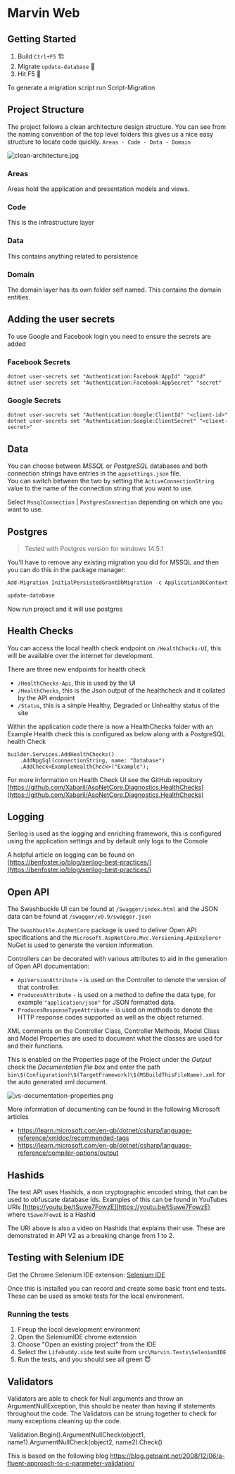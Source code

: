 # Marvin Web

## Getting Started

1. Build `Ctrl+F5` 🏗
2. Migrate `update-database` 📅
3. Hit F5 🚀

To generate a migration script run Script-Migration

## Project Structure

The project follows a clean architecture design structure. You can see from the naming convention of the top level folders this gives us a nice easy structure to locate code quickly. `Areas - Code - Data - Domain`

![clean-architecture.jpg](./docs/.img/clean-architecture.jpg)

### Areas

Areas hold the application and presentation models and views.

### Code

This is the infrastructure layer

### Data

This contains anything related to persistence

### Domain

The domain layer has its own folder self named. This contains the domain entities.

## Adding the user secrets

To use Google and Facebook login you need to ensure the secrets are added

### Facebook Secrets

```
dotnet user-secrets set "Authentication:Facebook:AppId" "appid"
dotnet user-secrets set "Authentication:Facebook:AppSecret" "secret"
```

### Google Secrets

```
dotnet user-secrets set "Authentication:Google:ClientId" "<client-id>"
dotnet user-secrets set "Authentication:Google:ClientSecret" "<client-secret>"
```

## Data

You can choose between *MSSQL* or *PostgreSQL* databases and both connection strings have entries in the `appsettings.json` file.   
You can switch between the two by setting the `ActiveConnectionString` value to the name of the connection string that you want to use.

Select `MssqlConnection` | `PostgresConnection` depending on which one you want to use.


## Postgres

> Tested with Postgres version for windows 14.5.1

You'll have to remove any existing migration you did for MSSQL and then you can do this in the package manager:

```powershell
Add-Migration InitialPersistedGrantDbMigration -c ApplicationDbContext -o Data/Migrations

update-database
```

Now run project and it will use postgres

## Health Checks

You can access the local health check endpoint on `/HealthChecks-UI`, this will be available over the internet for development.

There are three new endpoints for health check
* `/HealthChecks-Api`, this is used by the UI
* `/HealthChecks`, this is the Json output of the healthcheck and it collated by the API endpoint
* `/Status`, this is a simple Healthy, Degraded or Unhealthy status of the site

Within the application code there is now a HealthChecks folder with an Example Health check this is configured as below along with a PostgreSQL health Check

```
builder.Services.AddHealthChecks()
    .AddNpgSql(connectionString, name: "Database")
    .AddCheck<ExampleHealthCheck>("Example");
```

For more information on Health Check UI see the GitHub repository [https://github.com/Xabaril/AspNetCore.Diagnostics.HealthChecks](https://github.com/Xabaril/AspNetCore.Diagnostics.HealthChecks)

## Logging

Serilog is used as the logging and enriching framework, this is configured using the application settings and by default only logs to the Console

A helpful article on logging can be found on [https://benfoster.io/blog/serilog-best-practices/](https://benfoster.io/blog/serilog-best-practices/)

## Open API

The Swashbuckle UI can be found at `/Swagger/index.html` and the JSON data can be found at `/swagger/v0.9/swagger.json`

The `Swashbuckle.AspNetCore` package is used to deliver Open API specifications and the `Microsoft.AspNetCore.Mvc.Versioning.ApiExplorer` NuGet is used to generate the version information. 

Controllers can be decorated with various attributes to aid in the generation of Open API documentation:
* `ApiVersionAttribute` - is used on the Controller to denote the version of that controller.
* `ProducesAttribute` - is used on a method to define the data type, for example `"application/json"` for JSON formatted data.
* `ProducesResponseTypeAttribute` - is used on methods to denote the HTTP response codes supported as well as the object returned.

XML comments on the Controller Class, Controller Methods, Model Class and Model Properties are used to document what the classes are used for and their functions.  

This is enabled on the Properties page of the Project under the *Output* check the *Documentation file box* and enter the path `bin\$(Configuration)\$(TargetFramework)\$(MSBuildThisFileName).xml` for the auto generated xml document.

![vs-documentation-properties.png](./docs/.img/vs-documentation-properties.png)

More information of documenting can be found in the following Microsoft articles
* https://learn.microsoft.com/en-gb/dotnet/csharp/language-reference/xmldoc/recommended-tags
* https://learn.microsoft.com/en-gb/dotnet/csharp/language-reference/compiler-options/output

## Hashids

The test API uses Hashids, a non cryptographic encoded string, that can be used to obfuscate database Ids. Examples of this can be found in YouTubes URIs [https://youtu.be/tSuwe7FowzE](https://youtu.be/tSuwe7FowzE) where `tSuwe7FowzE` is a Hashid

The URI above is also a video on Hashids that explains their use.  These are demonstrated in API V2 as a breaking change from 1 to 2.

## Testing with Selenium IDE

Get the Chrome Selenium IDE extension: [Selenium IDE](https://www.selenium.dev/selenium-ide/)

Once this is installed you can record and create some basic front end tests. These can be used as smoke tests for the local environment.

### Running the tests

1. Fireup the local development environment
2. Open the SeleniumIDE chrome extension
3. Choose "Open an existing project" from the IDE
4. Select the `Lifebuddy.side` test suite from `src\Marvin.Tests\SeleniumIDE`
5. Run the tests, and you should see all green 😇

## Validators

Validators are able to check for Null arguments and throw an ArgumentNullException, this should 
be neater than having if statements throughout the code.  The Validators can be strung together
to check for many exceptions cleaning up the code.

`Validation.Begin().ArgumentNullCheck(object1, name1).ArgumentNullCheck(object2, name2).Check()

This is based on the following blog https://blog.getpaint.net/2008/12/06/a-fluent-approach-to-c-parameter-validation/